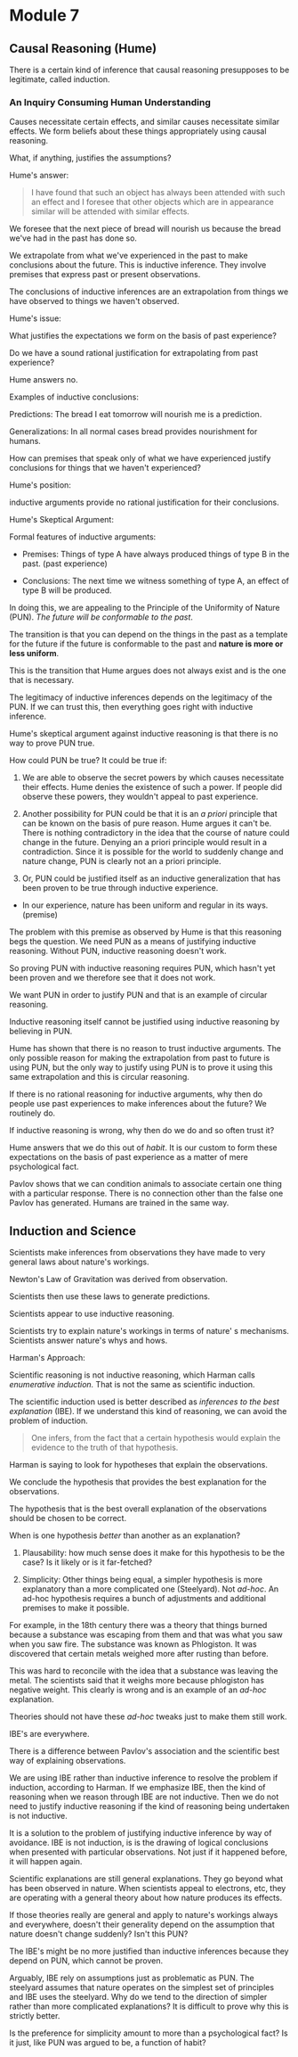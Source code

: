 # Module 7
## Causal Reasoning (Hume)
There is a certain kind of inference that causal reasoning presupposes to be legitimate, called induction.

### An Inquiry Consuming Human Understanding
Causes necessitate certain effects, and similar causes necessitate similar effects. We form beliefs about these things appropriately using causal reasoning.

What, if anything, justifies the assumptions?

Hume's answer:

> I have found that such an object has always been attended with such an effect and I foresee that other objects which are in appearance similar will be attended with similar effects.

We foresee that the next piece of bread will nourish us because the bread we've had in the past has done so.

We extrapolate from what we've experienced in the past to make conclusions about the future. This is inductive inference. They involve premises that express past or present observations.

The conclusions of inductive inferences are an extrapolation from things we have observed to things we haven't observed. 

Hume's issue:

What justifies the expectations we form on the basis of past experience?

Do we have a sound rational justification for extrapolating from past experience?

Hume answers no.

Examples of inductive conclusions:

Predictions: The bread I eat tomorrow will nourish me is a prediction.

Generalizations: In all normal cases bread provides nourishment for humans.

How can premises that speak only of what we have experienced justify conclusions for things that we haven't experienced?

Hume's position:

inductive arguments provide no rational justification for their conclusions. 

Hume's Skeptical Argument:

Formal features of inductive arguments:

* Premises: Things of type A have always produced things of type B in the past. (past experience)

* Conclusions: The next time we witness something of type A, an effect of type B will be produced.

In doing this, we are appealing to the Principle of the Uniformity of Nature (PUN). *The future will be conformable to the past*.

The transition is that you can depend on the things in the past as a template for the future if the future is conformable to the past and **nature is more or less uniform**.

This is the transition that Hume argues does not always exist and is the one that is necessary.

The legitimacy of inductive inferences depends on the legitimacy of the PUN. If we can trust this, then everything goes right with inductive inference.

Hume's skeptical argument against inductive reasoning is that there is no way to prove PUN true.

How could PUN be true? It could  be true if:

1. We are able to observe the secret powers by which causes necessitate their effects. Hume denies the existence of such a power. If people did observe these powers, they wouldn't appeal to past experience.

2. Another possibility for PUN could be that it is an *a priori* principle that can be known on the basis of pure reason. Hume argues it can't be. There is nothing contradictory in the idea that the course of nature could change in the future. Denying an a priori principle would result in a contradiction. Since it is possible for the world to suddenly change and nature change, PUN is clearly not an a priori principle.

3. Or, PUN could be justified itself as an inductive generalization that has been proven to be true through inductive experience.

* In our experience, nature has been uniform and regular in its ways. (premise)

The problem with this premise as observed by Hume is that this reasoning begs the question. We need PUN as a means of justifying inductive reasoning. Without PUN, inductive reasoning doesn't work.

So proving PUN with inductive reasoning requires PUN, which hasn't yet been proven and we therefore see that it does not work.

We want PUN in order to justify PUN and that is an example of circular reasoning.

Inductive reasoning itself cannot be justified using inductive reasoning by believing in PUN.

Hume has shown that there is no reason to trust inductive arguments. The only possible reason for making the extrapolation from past to future is using PUN, but the only way to justify using PUN is to prove it using this same extrapolation and this is circular reasoning.

If there is no rational reasoning for inductive arguments, why then do people use past experiences to make inferences about the future? We routinely do.

If inductive reasoning is wrong, why then do we do and so often trust it?

Hume answers that we do this out of *habit*. It is our custom to form these expectations on the basis of past experience as a matter of mere psychological fact.

Pavlov shows that we can condition animals to associate certain one thing with a particular response. There is no connection other than the false one Pavlov has generated. Humans are trained in the same way.

## Induction and Science
Scientists make inferences from observations they have made to very general laws about nature's workings.

Newton's Law of Gravitation was derived from observation.

Scientists then use these laws to generate predictions.

Scientists appear to use inductive reasoning.

Scientists try to explain nature's workings in terms of nature'
s mechanisms. Scientists answer nature's whys and hows.

Harman's Approach:

Scientific reasoning is not inductive reasoning, which Harman calls *enumerative induction.* That is not the same as scientific induction.

The scientific induction used is better described as *inferences to the best explanation* (IBE). If we understand this kind of reasoning, we can avoid the problem of induction.

> One infers, from the fact that a certain hypothesis would explain the evidence to the truth of that hypothesis.

Harman is saying to look for hypotheses that explain the observations.

We conclude the hypothesis that provides the best explanation for the observations.

The hypothesis that is the best overall explanation of the observations should be chosen to be correct.

When is one hypothesis *better* than another as an explanation?

1. Plausability: how much sense does it make for this hypothesis to be the case? Is it likely or is it far-fetched?

2. Simplicity: Other things being equal, a simpler hypothesis is more explanatory than a more complicated one (Steelyard). Not *ad-hoc*. An ad-hoc hypothesis requires a bunch of adjustments and additional premises to make it possible.

For example, in the 18th century there was a theory that things burned because a substance was escaping from them and that was what you saw when you saw fire. The substance was known as Phlogiston. It was discovered that certain metals weighed more after rusting than before.

This was hard to reconcile with the idea that a substance was leaving the metal. The scientists said that it weighs more because phlogiston has negative weight. This clearly is wrong and is an example of an *ad-hoc* explanation.

Theories should not have these *ad-hoc* tweaks just to make them still work.

IBE's are everywhere.

There is a difference between Pavlov's association and the scientific best way of explaining observations.

We are using IBE rather than inductive inference to resolve the problem if induction, according to Harman. If we emphasize IBE, then the kind of reasoning when we reason through IBE are not inductive. Then we do not need to justify inductive reasoning if the kind of reasoning being undertaken is not inductive.

It is a solution to the problem of justifying inductive inference by way of avoidance. IBE is not induction, is is the drawing of logical conclusions when presented with particular observations. Not just if it happened before, it will happen again.

Scientific explanations are still general explanations. They go beyond what has been observed in nature. When scientists appeal to electrons, etc, they are operating with a general theory about how nature produces its effects.

If those theories really are general and apply to nature's workings always and everywhere, doesn't their generality depend on the assumption that nature doesn't change suddenly? Isn't this PUN?

The IBE's might be no more justified than inductive inferences because they depend on PUN, which cannot be proven.

Arguably, IBE rely on assumptions just as problematic as PUN. The steelyard assumes that nature operates on the simplest set of principles and IBE uses the steelyard. Why do we tend to the direction of simpler rather than more complicated explanations? It is difficult to prove why this is strictly better.

Is the preference for simplicity amount to more than a psychological fact? Is it just, like PUN was argued to be, a function of habit?














	













